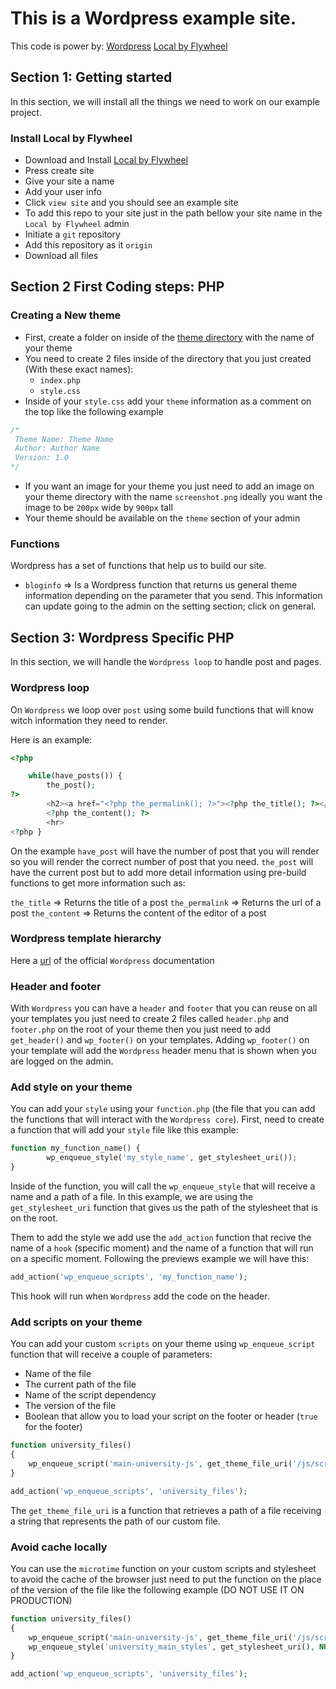 # This is a Wordpress example site.

This code is power by:
[Wordpress](https://wordpress.com/)
[Local by Flywheel](https://localbyflywheel.com/)

## Section 1: Getting started

In this section, we will install all the things we need to work on our example project.

### Install Local by Flywheel
- Download and Install [Local by Flywheel](https://localbyflywheel.com/)
- Press create site
- Give your site a name
- Add your user info
- Click `view site` and you should see an example site
- To add this repo to your site just in the path bellow your site name in the `Local by Flywheel` admin
- Initiate a `git` repository
- Add this repository as it `origin`
- Download all files

## Section 2 First Coding steps: PHP

### Creating a New theme
- First, create a folder on inside of the [theme directory](https://github.com/oscarpolanco/wordpress-course/tree/master/wp-content/themes) with the name of your theme
- You need to create 2 files inside of the directory that you just created (With these exact names):
    - `index.php`
    - `style.css`
- Inside of your `style.css` add your `theme` information as a comment on the top like the following example
```css
/*
 Theme Name: Theme Name
 Author: Author Name
 Version: 1.0
*/
```
- If you  want an image for your theme you just need to add an image on your theme directory with the name `screenshot.png` ideally you want the image to be `200px` wide by `900px` tall
- Your theme should be available on the `theme` section of your admin

### Functions
Wordpress has a set of functions that help us to build our site.

- `bloginfo` => Is a Wordpress function that returns us general theme information depending on the parameter that you send. This information can update going to the admin on the setting section; click on general.

## Section 3: Wordpress Specific PHP
In this section, we will handle the `Wordpress loop` to handle post and pages.

### Wordpress loop
On `Wordpress` we loop over `post` using some build functions that will know witch information they need to render.

Here is an example:
```php
<?php

    while(have_posts()) {
        the_post(); 
?>
        <h2><a href="<?php the_permalink(); ?>"><?php the_title(); ?></a></h2>
        <?php the_content(); ?>
        <hr>
<?php }
```
On the example `have_post` will have the number of post that you will render so you will render the correct number of post that you need. `the_post` will have the current post but to add more detail information using pre-build functions to get more information such as:

`the_title` => Returns the title of a post
`the_permalink` => Returns the url of a post
`the_content` => Returns the content of the editor of a post

### Wordpress template hierarchy

Here a [url](https://developer.wordpress.org/themes/basics/template-hierarchy/) of the official `Wordpress` documentation

### Header and footer

With `Wordpress` you can have a `header` and `footer` that you can reuse on all your templates you just need to create 2 files called `header.php` and `footer.php` on the root of your theme then you just need to add `get_header()` and `wp_footer()` on your templates. Adding `wp_footer()` on your template will add the `Wordpress` header menu that is shown when you are logged on the admin.

### Add style on your theme

You can add your `style` using your `function.php` (the file that you can add the functions that will interact with the `Wordpress core`). First, need to create a function that will add your `style` file like this example:
```php
function my_function_name() {
        wp_enqueue_style('my_style_name', get_stylesheet_uri());
}
```

Inside of the function, you will call the `wp_enqueue_style` that will receive a name and a path of a file. In this example, we are using the `get_stylesheet_uri` function that gives us the path of the stylesheet that is on the root.

Them to add the style we add use the `add_action` function that recive the name of a `hook` (specific moment) and the name of a function that will run on a specific moment. Following the previews example we will have this:

```php
add_action('wp_enqueue_scripts', 'my_function_name');
```

This hook will run when `Wordpress` add the code on the header.

### Add scripts on your theme
You can add your custom `scripts` on your theme using `wp_enqueue_script` function that will receive a couple of parameters:

- Name of the file
- The current path of the file
- Name of the script dependency
- The version of the file
- Boolean that allow you to load your script on the footer or header (`true` for the footer)

```php
function university_files()
{
    wp_enqueue_script('main-university-js', get_theme_file_uri('/js/scripts-bundled.js'), NULL, '1.0', true);
}

add_action('wp_enqueue_scripts', 'university_files');
```

The `get_theme_file_uri` is a function that retrieves a path of a file receiving a string that represents the path of our custom file.

### Avoid cache locally
You can use the `microtime` function on your custom scripts and stylesheet to avoid the cache of the browser just need to put the function on the place of the version of the file like the following example (DO NOT USE IT ON PRODUCTION)

```php
function university_files()
{
    wp_enqueue_script('main-university-js', get_theme_file_uri('/js/scripts-bundled.js'), NULL, microtime(), true);
    wp_enqueue_style('university_main_styles', get_stylesheet_uri(), NULL, microtime());
}

add_action('wp_enqueue_scripts', 'university_files');

```
